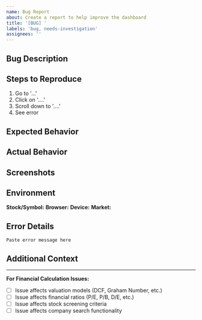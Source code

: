 ```yaml
---
name: Bug Report
about: Create a report to help improve the dashboard
title: '[BUG] '
labels: 'bug, needs-investigation'
assignees: ''
---
```


## Bug Description
<!-- A clear and concise description of what the bug is -->


## Steps to Reproduce
1. Go to '...'
2. Click on '....'
3. Scroll down to '....'
4. See error

## Expected Behavior
<!-- A clear and concise description of what you expected to happen -->


## Actual Behavior
<!-- A clear and concise description of what actually happened -->


## Screenshots
<!-- If applicable, add screenshots to help explain your problem -->


## Environment
**Stock/Symbol:** <!-- Which stock were you analyzing? -->
**Browser:** <!-- e.g., Chrome 91, Safari 14 -->
**Device:** <!-- e.g., Desktop, Mobile -->
**Market:** <!-- US, European, Asian -->

## Error Details
<!-- If there were any error messages, please include them here -->
```
Paste error message here
```

## Additional Context
<!-- Add any other context about the problem here -->


---
**For Financial Calculation Issues:**
- [ ] Issue affects valuation models (DCF, Graham Number, etc.)
- [ ] Issue affects financial ratios (P/E, P/B, D/E, etc.)  
- [ ] Issue affects stock screening criteria
- [ ] Issue affects company search functionality